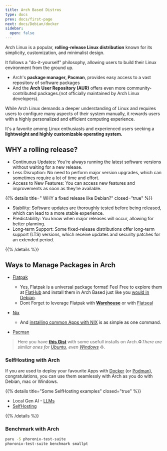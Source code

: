 ```yaml
---
title: Arch Based Distros
type: docs
prev: docs/first-page
next: docs/Debian/docker
sidebar:
  open: false
---
```


Arch Linux is a popular, **rolling-release Linux distribution** known for its simplicity, customization, and minimalist design.

It follows a "do-it-yourself" philosophy, allowing users to build their Linux environment from the ground up.

* Arch's **package manager, Pacman**, provides easy access to a vast repository of software packages
* And the **Arch User Repository (AUR)** offers even more community-contributed packages.(not officially maintained by Arch Linux developers).

While Arch Linux demands a deeper understanding of Linux and requires users to configure many aspects of their system manually, it rewards users with a highly personalized and efficient computing experience. 

It's a favorite among Linux enthusiasts and experienced users seeking a **lightweight and highly customizable operating system.**

## WHY a rolling release?

* Continuous Updates: You’re always running the latest software versions without waiting for a new release.
* Less Disruption: No need to perform major version upgrades, which can sometimes require a lot of time and effort.
* Access to New Features: You can access new features and improvements as soon as they’re available.

{{% details title=" WHY a fixed release like Debian?" closed="true" %}}

* Stability: Software updates are thoroughly tested before being released, which can lead to a more stable experience.
* Predictability: You know when major releases will occur, allowing for better planning.
* Long-term Support: Some fixed-release distributions offer long-term support (LTS) versions, which receive updates and security patches for an extended period.

{{% /details %}}

## Ways to Manage Packages in Arch

* [Flatpak](https://jalcocert.github.io/Linux/docs/debian/linux_installing_apps/#flatpak)
  * Yes, Flatpak is a universal package format! Feel Free to explore them at [FlatHub](https://flathub.org/) and install them in Arch Based just like you [would in Debian](https://jalcocert.github.io/Linux/docs/debian/content_creation/#audio-editing-in-linux).
  * Dont Forget to leverage Flatpak with **[Warehouse](https://www.linuxfordevices.com/tutorials/linux/install-setup-warehouse-flatpak)** or with [Flatseal](https://www.linuxfordevices.com/tutorials/linux/manage-flatpak-app-permissions-with-flatseal )

* [Nix](https://jalcocert.github.io/Linux/docs/nix/)
  * And [installing common Apps with NIX](https://jalcocert.github.io/Linux/docs/nix/fav-apps/) is as simple as one command.

* [Pacman](https://jalcocert.github.io/Linux/docs/arch/garuda/#pacman---garuda-package-manager)

> Here you have [**this Gist**](https://gist.github.com/JAlcocerT/9865a045b2b86adb41fad71e4beddc06) with some usefull installs on Arch.♻️*There are similar ones for [Ubuntu](https://gist.github.com/JAlcocerT/197667ec5ec0da53e78eb58c4253a73f), even [Windows](https://gist.github.com/JAlcocerT/76f22ddf886277ef2653f82898c634d8)* ♻️.

### SelfHosting with Arch

If you are used to deploy your favourite Apps with [Docker](https://jalcocert.github.io/Linux/docs/debian/docker/) (or [Podman](https://jalcocert.github.io/Linux/docs/debian/podman/)), congratulations, you can use them seamlessly with Arch as you do with Debian, mac or Windows.

{{% details title="Some SelfHosting examples" closed="true" %}}

* Local Gen AI - [LLMs](https://jalcocert.github.io/Linux/docs/linux__cloud/llms/)
* [SelfHosting](https://jalcocert.github.io/Linux/docs/linux__cloud/selfhosting/)

{{% /details %}}


### Benchmark with Arch

```sh
paru -S phoronix-test-suite
phoronix-test-suite benchmark smallpt
```